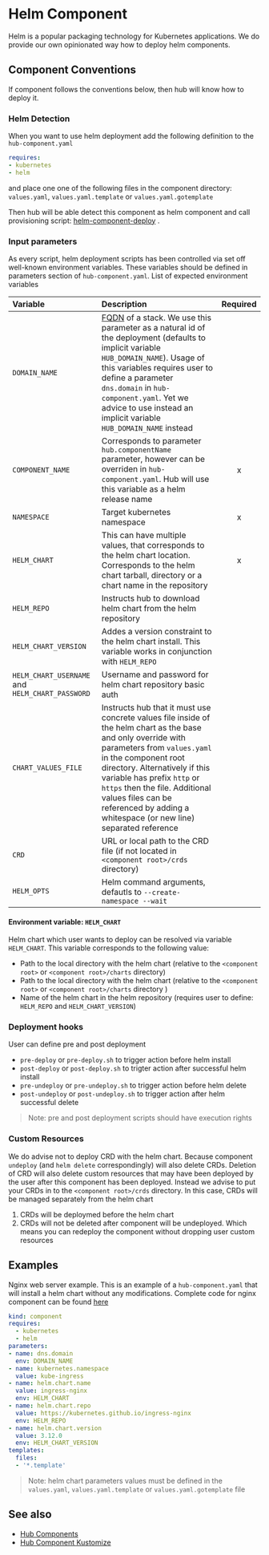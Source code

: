 # Helm Component

Helm is a popular packaging technology for Kubernetes applications. We do provide our own opinionated way how to deploy helm components.

## Component Conventions

If component follows the conventions below, then hub will know how to deploy  it.

### Helm Detection

When you want to use helm deployment add the following definition to the `hub-component.yaml`

```yaml
requires:
- kubernetes
- helm
```

and place one one of the following files in the component directory:  `values.yaml`, `values.yaml.template` or `values.yaml.gotemplate`

Then hub will be able detect this component as helm component and call provisioning script: [helm-component-deploy](https://github.com/agilestacks/hub-extensions/blob/master/hub-component-helm-deploy) .

### Input parameters

As every script, helm deployment scripts has been controlled via set off well-known environment variables. These variables should be defined in parameters section of `hub-component.yaml`. List of expected environment variables

| Variable   | Description | Required
| :-------- | :-------- | :-: |
| `DOMAIN_NAME` | [FQDN](https://en.wikipedia.org/wiki/Fully_qualified_domain_name) of a stack. We use this parameter as a natural id of the deployment (defaults to implicit variable `HUB_DOMAIN_NAME`). Usage of this variables requires user to define a parameter `dns.domain` in `hub-component.yaml`. Yet we advice to use instead an implicit variable `HUB_DOMAIN_NAME` instead |  |
| `COMPONENT_NAME` | Corresponds to parameter `hub.componentName` parameter, however can be overriden in `hub-component.yaml`. Hub will use this variable as a helm release name | x |
| `NAMESPACE` | Target kubernetes namespace | x |
| `HELM_CHART` | This can have multiple values, that corresponds to the helm chart location. Corresponds to the helm chart tarball, directory or a chart name in the repository | x |
| `HELM_REPO` | Instructs hub to download helm chart from the helm repository | |
| `HELM_CHART_VERSION` | Addes a version constraint to the helm chart install. This variable works in conjunction with `HELM_REPO` | |
| `HELM_CHART_USERNAME` and `HELM_CHART_PASSWORD`| Username and password for helm chart repository basic auth | |
| `CHART_VALUES_FILE` | Instructs hub that it must use concrete values file inside of the helm chart as the base and only override with parameters from `values.yaml` in the component root directory. Alternatively if this variable has prefix `http` or `https` then the file. Additional values files can be referenced by adding a whitespace (or new line) separated reference | |
| `CRD` | URL or local path to the CRD file (if not located in `<component root>/crds` directory)  | |
| `HELM_OPTS` | Helm command arguments, defautls to `--create-namespace --wait` | |

#### Environment variable: `HELM_CHART`

Helm chart which user wants to deploy can be resolved via variable `HELM_CHART`. This variable corresponds to the following value:

* Path to the local directory with the helm chart (relative to the `<component root>` or `<component root>/charts` directory)
* Path to the local directory with the helm chart (relative to the `<component root>` or `<component root>/charts` directory )
* Name of the helm chart in the helm repository (requires user to define: `HELM_REPO` and `HELM_CHART_VERSION`)

### Deployment hooks

User can define pre and post deployment

* `pre-deploy` or `pre-deploy.sh` to trigger action before helm install
* `post-deploy` or `post-deploy.sh` to trigter action after successful helm install
* `pre-undeploy` or `pre-undeploy.sh` to trigger action before helm delete
* `post-undeploy` or `post-undeploy.sh` to trigger action after helm successful delete

> Note: pre and post deployment scripts should have execution rights

### Custom Resources

We do advise not to deploy CRD with the helm chart. Because component `undeploy` (and `helm delete` correspondingly) will also delete CRDs. Deletion of CRD will also delete custom resources that may have been deployed by the user after this component has been deployed. Instead we advise to put your CRDs in to the  `<component root>/crds` directory. In this case, CRDs will be managed separately from the helm chart

1. CRDs will be deploymed before the helm chart
2. CRDs will not be deleted after component will be undeployed. Which means you can redeploy the component without dropping user custom resources

## Examples

Nginx web server example. This is an example of a `hub-component.yaml` that will install a helm chart without any modifications. Complete code for nginx component can be found [here](https://github.com/agilestacks/components/tree/master/nginxing)

```yaml
kind: component
requires:
  - kubernetes
  - helm
parameters:
- name: dns.domain
  env: DOMAIN_NAME
- name: kubernetes.namespace
  value: kube-ingress
- name: helm.chart.name
  value: ingress-nginx
  env: HELM_CHART
- name: helm.chart.repo
  value: https://kubernetes.github.io/ingress-nginx
  env: HELM_REPO
- name: helm.chart.version
  value: 3.12.0
  env: HELM_CHART_VERSION
templates:
  files:
  - '*.template'
```

> Note: helm chart parameters values must be defined in the `values.yaml`, `values.yaml.template` or `values.yaml.gotemplate` file

## See also

* [Hub Components](hub-component.md)
* [Hub Component Kustomize](hub-component-kustomize.md)
